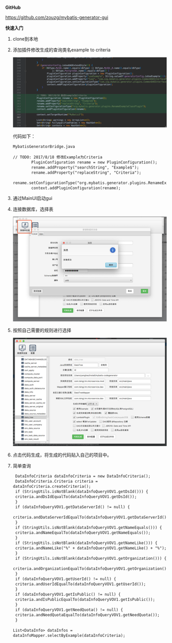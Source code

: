**GitHub**

https://github.com/zouzg/mybatis-generator-gui

**快速入门**

1. clone到本地

2. 添加插件修改生成的查询类名example to criteria

   ![image-20200407100710109](./images/image-20200407100710109.png)

   代码如下：

   ```
   MybatisGeneratorBridge.java
   
   // TODO: 2017/8/18 修改Example为Criteria
           PluginConfiguration rename = new PluginConfiguration();
           rename.addProperty("searchString", "Example$");
           rename.addProperty("replaceString", "Criteria");
           rename.setConfigurationType("org.mybatis.generator.plugins.RenameExampleClassPlugin");
           context.addPluginConfiguration(rename);
   ```

   

3. 通过MainUI启动gui

4. 连接数据库，选择表

   ![image-20200407101207527](./images/image-20200407101207527.png)

5. 按照自己需要的规则进行选择

   ![image-20200407101539478](./images/image-20200407101539478.png)

6. 点击代码生成，将生成的代码贴入自己的项目中。

7. 简单查询

   ```
    DataInfoCriteria dataInfoCriteria = new DataInfoCriteria();
    DataInfoCriteria.Criteria criteria = dataInfoCriteria.createCriteria();
    if (StringUtils.isNotBlank(dataInfoQueryVOV1.getDsId())) {
    criteria.andDsIdEqualTo(dataInfoQueryVOV1.getDsId());
    }
    if (dataInfoQueryVOV1.getDataServerId() != null) {
    criteria.andDataServerIdEqualTo(dataInfoQueryVOV1.getDataServerId());
    }
    if (StringUtils.isNotBlank(dataInfoQueryVOV1.getNameEquals())) {
    criteria.andNameEqualTo(dataInfoQueryVOV1.getNameEquals());
    }
    if (StringUtils.isNotBlank(dataInfoQueryVOV1.getNameLike())) {
    criteria.andNameLike("%" + dataInfoQueryVOV1.getNameLike() + "%");
    }
    if (StringUtils.isNotBlank(dataInfoQueryVOV1.getOrganization())) {
    criteria.andOrganizationEqualTo(dataInfoQueryVOV1.getOrganization());
    }
    if (dataInfoQueryVOV1.getUserId() != null) {
    criteria.andUserIdEqualTo(dataInfoQueryVOV1.getUserId());
    }
    if (dataInfoQueryVOV1.getIsPublic() != null) {
    criteria.andIsPublicEqualTo(dataInfoQueryVOV1.getIsPublic());
    }
    if (dataInfoQueryVOV1.getNeedQuota() != null) {
    criteria.andNeedQuotaEqualTo(dataInfoQueryVOV1.getNeedQuota());
    }
   
   List<DataInfo> dataInfos = dataInfoMapper.selectByExample(dataInfoCriteria);
   
   ```

   

  